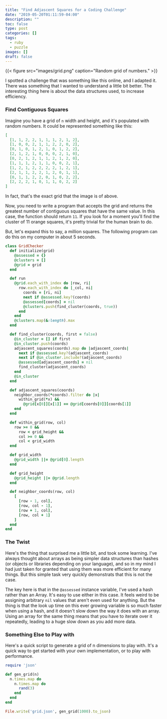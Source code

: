 ```yaml
---
title: "Find Adjascent Squares for a Coding Challenge"
date: "2019-05-20T01:11:59-04:00"
description: ""
toc: false
type: post
categories: []
tags:
  - ruby
  - puzzle
images: []
draft: false
---
```


{{< figure src="images/grid.png" caption="Random grid of numbers." >}}

I spotted a challenge that was something like this online, and I adapted it.
There was something that I wanted to understand a little bit better. The
interesting thing here is about the data structures used, to increase
efficiency.

### Find Contiguous Squares

Imagine you have a grid of `n` width and height, and it's populated with random
numbers. It could be represented something like this:

```json
[
  [1, 1, 2, 2, 1, 1, 1, 2, 1, 2],
  [1, 0, 0, 2, 1, 1, 2, 2, 0, 2],
  [0, 1, 0, 1, 2, 1, 0, 1, 2, 2],
  [2, 1, 2, 1, 0, 0, 0, 2, 1, 0],
  [0, 2, 1, 2, 1, 1, 2, 1, 2, 0],
  [1, 1, 1, 2, 1, 1, 0, 0, 2, 1],
  [1, 2, 1, 2, 2, 2, 2, 1, 2, 1],
  [2, 1, 1, 2, 2, 1, 2, 0, 1, 1],
  [0, 1, 1, 2, 2, 0, 1, 0, 2, 2],
  [2, 2, 2, 1, 0, 1, 1, 0, 2, 2]
]
```

In fact, that's the exact grid that the image is of above.

Now, you need to write a program that accepts the grid and returns the greatest number of contiguous squares that have the same value. In this case, the function should return `11`. If you look for a moment you'll find the cluster of 11 orange squares, it's pretty trivial for the human brain to do.

But, let's expand this to say, a million squares. The following program can do this on my computer in about 5 seconds.

```ruby
class GridChecker
  def initialize(grid)
    @assessed = {}
    @clusters = []
    @grid = grid
  end

  def run
    @grid.each_with_index do |row, ri|
      row.each_with_index do |_col, ni|
        coords = [ri, ni]
        next if @assessed.key?(coords)
        @assessed[coords] = nil
        @clusters.push(find_cluster(coords, true))
      end
    end
    @clusters.map(&:length).max
  end

  def find_cluster(coords, first = false)
    @in_cluster = [] if first
    @in_cluster.push(coords)
    adjascent_squares(coords).map do |adjascent_coords|
      next if @assessed.key?(adjascent_coords)
      next if @in_cluster.include?(adjascent_coords)
      @assessed[adjascent_coords] = nil
      find_cluster(adjascent_coords)
    end
    @in_cluster
  end

  def adjascent_squares(coords)
    neighbor_coords(*coords).filter do |x|
      within_grid(*x) &&
        @grid[x[0]][x[1]] == @grid[coords[0]][coords[1]]
    end
  end

  def within_grid(row, col)
    row >= 0 &&
      row < grid_height &&
      col >= 0 &&
      col < grid_width
  end

  def grid_width
    @grid_width ||= @grid[0].length
  end

  def grid_height
    @grid_height ||= @grid.length
  end

  def neighbor_coords(row, col)
    [
      [row - 1, col],
      [row, col - 1],
      [row + 1, col],
      [row, col + 1]
    ]
  end
end
```

### The Twist

Here's the thing that surprised me a little bit, and took some learning. I've
always thought about arrays as being simpler data structures than hashes (or
objects or libraries depending on your language), and so in my mind I had just
taken for granted that using them was more efficient for many things. But this
simple task very quickly demonstrats that this is not the case.

The key here is that in the `@assessed` instance variable, I've used a hash
rather than an Array. It's easy to use either in this case. It feels weird to be
assigning arbitrary `nil` values that aren't even used for anything. But the
thing is that the look up time on this ever growing variable is so much faster
when using a hash, and it doesn't slow down the way it does with an array. Using
an array for the same thing means that you have to iterate over it repeatedly,
leading to a huge slow down as you add more data.

### Something Else to Play with

Here's a quick script to generate a grid of n dimensions to play with. It's a
quick way to get started with your own implementation, or to play with
performance.

```ruby
require 'json'

def gen_grid(n)
  n.times.map do
    n.times.map do
      rand(3)
    end
  end
end

File.write('grid.json', gen_grid(1000).to_json)
```
